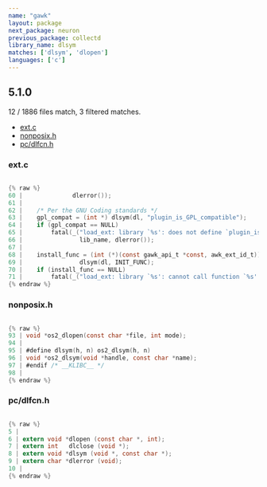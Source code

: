 ```yaml
---
name: "gawk"
layout: package
next_package: neuron
previous_package: collectd
library_name: dlsym
matches: ['dlsym', 'dlopen']
languages: ['c']
---
```

## 5.1.0
12 / 1886 files match, 3 filtered matches.

 - [ext.c](#extc)
 - [nonposix.h](#nonposixh)
 - [pc/dlfcn.h](#pcdlfcnh)

### ext.c

```c

{% raw %}
60 | 		      dlerror());
61 | 
62 | 	/* Per the GNU Coding standards */
63 | 	gpl_compat = (int *) dlsym(dl, "plugin_is_GPL_compatible");
64 | 	if (gpl_compat == NULL)
65 | 		fatal(_("load_ext: library `%s': does not define `plugin_is_GPL_compatible': %s"),
66 | 				lib_name, dlerror());
67 | 
68 | 	install_func = (int (*)(const gawk_api_t *const, awk_ext_id_t))
69 | 				dlsym(dl, INIT_FUNC);
70 | 	if (install_func == NULL)
71 | 		fatal(_("load_ext: library `%s': cannot call function `%s': %s"),
{% endraw %}

```
### nonposix.h

```c

{% raw %}
93 | void *os2_dlopen(const char *file, int mode);
94 | 
95 | #define dlsym(h, n) os2_dlsym(h, n)
96 | void *os2_dlsym(void *handle, const char *name);
97 | #endif /* __KLIBC__ */
98 | 
{% endraw %}

```
### pc/dlfcn.h

```c

{% raw %}
5 | 
6 | extern void *dlopen (const char *, int);
7 | extern int   dlclose (void *);
8 | extern void *dlsym (void *, const char *);
9 | extern char *dlerror (void);
10 | 
{% endraw %}

```